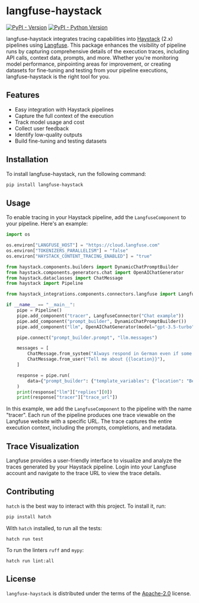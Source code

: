 # langfuse-haystack

[![PyPI - Version](https://img.shields.io/pypi/v/langfuse-haystack.svg)](https://pypi.org/project/langfuse-haystack)
[![PyPI - Python Version](https://img.shields.io/pypi/pyversions/langfuse-haystack.svg)](https://pypi.org/project/langfuse-haystack)

langfuse-haystack integrates tracing capabilities into [Haystack](https://github.com/deepset-ai/haystack) (2.x) pipelines using [Langfuse](https://langfuse.com/). This package enhances the visibility of pipeline runs by capturing comprehensive details of the execution traces, including API calls, context data, prompts, and more. Whether you're monitoring model performance, pinpointing areas for improvement, or creating datasets for fine-tuning and testing from your pipeline executions, langfuse-haystack is the right tool for you.
## Features

- Easy integration with Haystack pipelines
- Capture the full context of the execution
- Track model usage and cost
- Collect user feedback
- Identify low-quality outputs
- Build fine-tuning and testing datasets

## Installation

To install langfuse-haystack, run the following command:

```sh
pip install langfuse-haystack
```

## Usage

To enable tracing in your Haystack pipeline, add the `LangfuseComponent` to your pipeline. Here's an example:

```python
import os

os.environ["LANGFUSE_HOST"] = "https://cloud.langfuse.com"
os.environ["TOKENIZERS_PARALLELISM"] = "false"
os.environ["HAYSTACK_CONTENT_TRACING_ENABLED"] = "true"

from haystack.components.builders import DynamicChatPromptBuilder
from haystack.components.generators.chat import OpenAIChatGenerator
from haystack.dataclasses import ChatMessage
from haystack import Pipeline

from haystack_integrations.components.connectors.langfuse import LangfuseConnector

if __name__ == "__main__":
    pipe = Pipeline()
    pipe.add_component("tracer", LangfuseConnector("Chat example"))
    pipe.add_component("prompt_builder", DynamicChatPromptBuilder())
    pipe.add_component("llm", OpenAIChatGenerator(model="gpt-3.5-turbo"))

    pipe.connect("prompt_builder.prompt", "llm.messages")

    messages = [
        ChatMessage.from_system("Always respond in German even if some input data is in other languages."),
        ChatMessage.from_user("Tell me about {{location}}"),
    ]

    response = pipe.run(
        data={"prompt_builder": {"template_variables": {"location": "Berlin"}, "prompt_source": messages}}
    )
    print(response["llm"]["replies"][0])
    print(response["tracer"]["trace_url"])
```

In this example, we add the `LangfuseComponent` to the pipeline with the name "tracer". Each run of the pipeline produces one trace viewable on the Langfuse website with a specific URL. The trace captures the entire execution context, including the prompts, completions, and metadata.

## Trace Visualization

Langfuse provides a user-friendly interface to visualize and analyze the traces generated by your Haystack pipeline. Login into your Langfuse account and navigate to the trace URL to view the trace details.

## Contributing

`hatch` is the best way to interact with this project. To install it, run:
```sh
pip install hatch
```

With `hatch` installed, to run all the tests:
```
hatch run test
```

To run the linters `ruff` and `mypy`:
```
hatch run lint:all
```

## License

`langfuse-haystack` is distributed under the terms of the [Apache-2.0](https://spdx.org/licenses/Apache-2.0.html) license.
